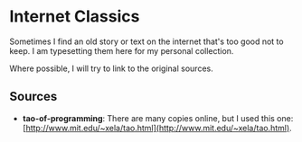 # Internet Classics

Sometimes I find an old story or text on the internet that's
too good not to keep. I am typesetting them here for my
personal collection.

Where possible, I will try to link to the original sources.

## Sources

 - __tao-of-programming__: There are many copies
 online, but I used this one: [http://www.mit.edu/~xela/tao.html](http://www.mit.edu/~xela/tao.html).
